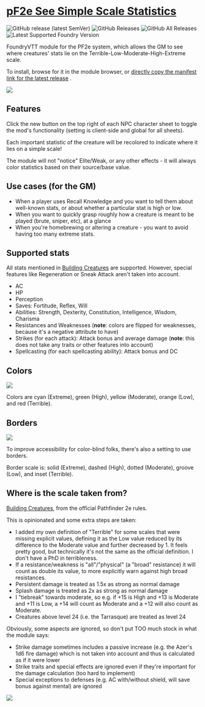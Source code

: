 # [pF2e See Simple Scale Statistics](https://foundryvtt.com/packages/pf2e-see-simple-scale-statistics/)

![GitHub release (latest SemVer)](https://img.shields.io/github/v/release/itamarcu/pf2e-see-simple-scale-statistics?style=for-the-badge)
![GitHub Releases](https://img.shields.io/github/downloads/itamarcu/pf2e-see-simple-scale-statistics/latest/total?style=for-the-badge)
![GitHub All Releases](https://img.shields.io/github/downloads/itamarcu/pf2e-see-simple-scale-statistics/total?style=for-the-badge&label=Downloads+total)
![Latest Supported Foundry Version](https://img.shields.io/endpoint?url=https://foundryshields.com/version?url=https://github.com/itamarcu/pf2e-see-simple-scale-statistics/raw/master/module.json)

FoundryVTT module for the PF2e system, which allows the GM to see where creatures' stats lie on the
Terrible-Low-Moderate-High-Extreme scale.

To install, browse for it in the module browser,
or [directly copy the manifest link for the latest release](https://github.com/itamarcu/pf2e-see-simple-scale-statistics/releases/latest/download/module.json)
.

![](metadata/demo_2_v2.gif)

## Features

Click the new button on the top right of each NPC character sheet to toggle the mod's functionality (setting is
client-side and global for all sheets).

Each important statistic of the creature will be recolored to indicate where it lies on a simple scale!

The module will not "notice" Elite/Weak, or any other effects - it will always color statistics based on their
source/base value.

## Use cases (for the GM)

- When a player uses Recall Knowledge and you want to tell them about well-known stats, or about whether a particular
  stat is high or low.
- When you want to quickly grasp roughly how a creature is meant to be played (brute, sniper, etc), at a glance
- When you're homebrewing or altering a creature - you want to avoid having too many extreme stats.

## Supported stats

All stats mentioned in [Building Creatures](https://2e.aonprd.com/Rules.aspx?ID=995) are supported.
However, special features like Regeneration or Sneak Attack aren't taken into account.

- AC
- HP
- Perception
- Saves: Fortitude, Reflex, Will
- Abilities: Strength, Dexterity, Constitution, Intelligence, Wisdom, Charisma
- Resistances and Weaknesses (**note**: colors are flipped for weaknesses, because it's a negative attribute to have)
- Strikes (for each attack): Attack bonus and average damage (**note**: this does not take any traits or other features
  into account)
- Spellcasting (for each spellcasting ability): Attack bonus and DC

## Colors

![](metadata/color_scale.png)

Colors are cyan (Extreme), green (High), yellow (Moderate), orange (Low), and red (Terrible).

## Borders

![](metadata/border_scale.png)

To improve accessibility for color-blind folks, there's also a setting to use borders.

Border scale is: solid (Extreme), dashed (High), dotted (Moderate), groove (Low), and inset (Terrible).

## Where is the scale taken from?

[Building Creatures](https://2e.aonprd.com/Rules.aspx?ID=995), from the official Pathfinder 2e rules.

This is opinionated and some extra steps are taken:

- I added my own definition of "Terrible" for some scales that were missing explicit values, defining it as the Low
  value reduced by its difference to the Moderate value and further decreased by 1.
  It feels pretty good, but technically it's not the same as the official definition. I don't have a PhD in
  terribleness.
- If a resistance/weakness is "all"/"physical" (a "broad" resistance) it will count as double its value, to more
  explicitly warn against high broad resistances.
- Persistent damage is treated as 1.5x as strong as normal damage
- Splash damage is treated as 2x as strong as normal damage
- I "tiebreak" towards moderate, so e.g. if +15 is High and +13 is Moderate and +11 is Low, a +14 will count as Moderate
  and a +12 will also count as Moderate.
- Creatures above level 24 (i.e. the Tarrasque) are treated as level 24

Obviously, some aspects are ignored, so don't put TOO much stock in what the module says:

- Strike damage sometimes includes a passive increase (e.g. the Azer's 1d6 fire damage) which is not taken into account
  and thus is calculated as if it were lower
- Strike traits and special effects are ignored even if they're important for the damage calculation (too hard to
  implement)
- Special exceptions to defenses (e.g. AC with/without shield, will save bonus against mental) are ignored

![](metadata/demo_1.gif)

